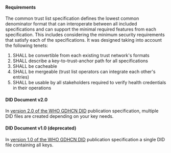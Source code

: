 


#### Requirements
The common trust list specification defines the lowest common denominator format that can interoperate between all included specifications and can support the minimal required features from each specification. This includes considering the minimum security requirements that satisfy each of the specifications. It was designed taking into account the following tenets:
1. SHALL be convertible from each existing trust network's formats
2. SHALL describe a key-to-trust-anchor path for all specifications
3. SHALL be cacheable
4. SHALL be mergeable (trust list operators can integrate each other's entries)
5. SHALL be usable by all stakeholders required to verify health credentials in their operations


#### DID Document v2.0
In [version 2.0 of the WHO GDHCN DID](concepts_did_gdhcn.html) publication specification, multiple DID files are created depending on your key needs.  


#### DID Document v1.0 (deprecated)
In [version 1.0 of the WHO GDHCN DID](concepts_did_gdhcn.html) publication specification a single DID file containing all keys.

